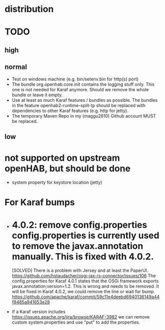 # distribution

# TODO

## high

## normal

* Test on windows machine (e.g. bin/setenv.bin for http(s) port)
* The bundle org.openhab.core.init contains the logging stuff only. This one is
  not needed for Karaf anymore. Should we remove the whole bundle or leave it
  empty.
* Use at least as much Karaf features / bundles as possible.
  The bundles in the feature openhab2-runtime-split-tp should be replaced with
  dependencies to other Karaf features (e.g. http for jetty).
* The temporary Maven Repo in my (maggu2810) Github account MUST be replaced.

## low

# not supported on upstream openHAB, but should be done
* system property for keystore location (jetty)

# For Karaf bumps

* 4.0.2: remove config.properties
  config.properties is currently used to remove the javax.annotation manually.
  This is fixed with 4.0.2.
  ===
  [SOLVED] There is a problem with Jersey and at least the PaperUI.
  https://github.com/hstaudacher/osgi-jax-rs-connector/issues/106
  The config.properties for Karaf 4.0.1 states that the OSGi framework exports
  javax.annotation;version=1.2. This is wrong and needs to be removed.
  It will be fixed in Karaf 4.0.2, we could remove the line or wait for bump.
  https://github.com/apache/karaf/commit/59c11e4deebd6940136149a44f8485a941653e28

* If a Karaf version includes
  https://issues.apache.org/jira/browse/KARAF-3982
  we can remove custom system.properties and use "put" to add the properties.
